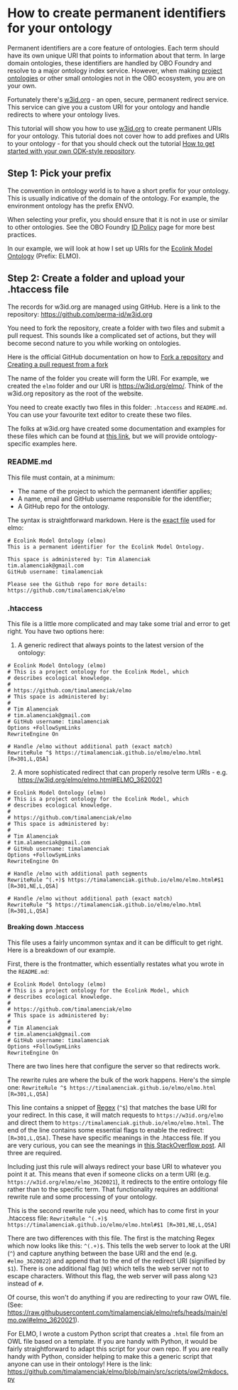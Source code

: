 # How to create permanent identifiers for your ontology

Permanent identifiers are a core feature of ontologies. Each term should have its own unique URI that points to information about that term. In large domain ontologies, these identifiers are handled by OBO Foundry and resolve to a major ontology index service. However, when making [project ontologies](../tutorial/project-ontology-development) or other small ontologies not in the OBO ecosystem, you are on your own.

Fortunately there's [w3id.org](https://w3id.org/) - an open, secure, permanent redirect service. This service can give you a custom URI for your ontology and handle redirects to where your ontology lives. 

This tutorial will show you how to use [w3id.org](https://w3id.org/) to create permanent URIs for your ontology. This tutorial does not cover how to add prefixes and URIs to your ontology - for that you should check out the tutorial [How to get started with your own ODK-style repository](/setting-up-project-odk/).

## Step 1: Pick your prefix

The convention in ontology world is to have a short prefix for your ontology. This is usually indicative of the domain of the ontology. For example, the environment ontology has the prefix ENVO. 

When selecting your prefix, you should ensure that it is not in use or similar to other ontologies. See the OBO Foundry [ID Policy](https://obofoundry.org/id-policy.html#allocating-idspaces) page for more best practices.

In our example, we will look at how I set up URIs for the [Ecolink Model Ontology](https://github.com/timalamenciak/elmo) (Prefix: ELMO). 

## Step 2: Create a folder and upload your .htaccess file

The records for w3id.org are managed using GitHub. Here is a link to the repository: https://github.com/perma-id/w3id.org

You need to fork the repository, create a folder with two files and submit a pull request. This sounds like a complicated set of actions, but they will become second nature to you while working on ontologies. 

Here is the official GitHub documentation on how to [Fork a repository](https://docs.github.com/en/enterprise-cloud@latest/pull-requests/collaborating-with-pull-requests/working-with-forks/fork-a-repo) and [Creating a pull request from a fork](https://docs.github.com/en/pull-requests/collaborating-with-pull-requests/proposing-changes-to-your-work-with-pull-requests/creating-a-pull-request-from-a-fork)

The name of the folder you create will form the URI. For example, we created the `elmo` folder and our URI is https://w3id.org/elmo/. Think of the w3id.org repository as the root of the website.

You need to create exactly two files in this folder: `.htaccess` and `README.md`. You can use your favourite text editor to create these two files. 

The folks at w3id.org have created some documentation and examples for these files which can be found at [this link](https://github.com/perma-id/w3id.org/tree/master/examples), but we will provide ontology-specific examples here.

### README.md

This file must contain, at a minimum: 
- The name of the project to which the permanent identifier applies;
- A name, email and GitHub username responsible for the identifier;
- A GitHub repo for the ontology.

The syntax is straightforward markdown. Here is the [exact file](https://raw.githubusercontent.com/perma-id/w3id.org/refs/heads/master/elmo/README.md) used for elmo:

```
# Ecolink Model Ontology (elmo)
This is a permanent identifier for the Ecolink Model Ontology.

This space is administered by: Tim Alamenciak
tim.alamenciak@gmail.com
GitHub username: timalamenciak  

Please see the Github repo for more details: https://github.com/timalamenciak/elmo
```

### .htaccess

This file is a little more complicated and may take some trial and error to get right. You have two options here:

1. A generic redirect that always points to the latest version of the ontology:
```
# Ecolink Model Ontology (elmo)
# This is a project ontology for the Ecolink Model, which 
# describes ecological knowledge.
# 
# https://github.com/timalamenciak/elmo
# This space is administered by:
#
# Tim Alamenciak
# tim.alamenciak@gmail.com
# GitHub username: timalamenciak  
Options +FollowSymLinks
RewriteEngine On

# Handle /elmo without additional path (exact match)
RewriteRule ^$ https://timalamenciak.github.io/elmo/elmo.html [R=301,L,QSA]
```

2. A more sophisticated redirect that can properly resolve term URIs - e.g. https://w3id.org/elmo/elmo.html#ELMO_3620021

```
# Ecolink Model Ontology (elmo)
# This is a project ontology for the Ecolink Model, which 
# describes ecological knowledge.
# 
# https://github.com/timalamenciak/elmo
# This space is administered by:
#
# Tim Alamenciak
# tim.alamenciak@gmail.com
# GitHub username: timalamenciak  
Options +FollowSymLinks
RewriteEngine On

# Handle /elmo with additional path segments
RewriteRule ^(.+)$ https://timalamenciak.github.io/elmo/elmo.html#$1 [R=301,NE,L,QSA]

# Handle /elmo without additional path (exact match)
RewriteRule ^$ https://timalamenciak.github.io/elmo/elmo.html [R=301,L,QSA]
```

#### Breaking down .htaccess
This file uses a fairly uncommon syntax and it can be difficult to get right. Here is a breakdown of our example.

First, there is the frontmatter, which essentially restates what you wrote in the `README.md`:

```
# Ecolink Model Ontology (elmo)
# This is a project ontology for the Ecolink Model, which 
# describes ecological knowledge.
# 
# https://github.com/timalamenciak/elmo
# This space is administered by:
#
# Tim Alamenciak
# tim.alamenciak@gmail.com
# GitHub username: timalamenciak  
Options +FollowSymLinks
RewriteEngine On
```

There are two lines here that configure the server so that redirects work.

The rewrite rules are where the bulk of the work happens. Here's the simple one:
`RewriteRule ^$ https://timalamenciak.github.io/elmo/elmo.html [R=301,L,QSA]`

This line contains a snippet of [Regex](https://en.wikipedia.org/wiki/Regular_expression) (`^$`) that matches the base URI for your redirect. In this case, it will match requests to `https://w3id.org/elmo` and direct them to `https://timalamenciak.github.io/elmo/elmo.html`. The end of the line contains some essential flags to enable the redirect: `[R=301,L,QSA]`. These have specific meanings in the .htaccess file. If you are very curious, you can see the meanings in [this StackOverflow post](https://stackoverflow.com/questions/16468098/what-is-l-in-qsa-l-in-htaccess). All three are required.

Including just this rule will always redirect your base URI to whatever you point it at. This means that even if someone clicks on a term URI (e.g. `https://w3id.org/elmo/elmo_3620021`), it redirects to the entire ontology file rather than to the specific term. That functionality requires an additional rewrite rule and some processing of your ontology.

This is the second rewrite rule you need, which has to come first in your .htaccess file:
`RewriteRule ^(.+)$ https://timalamenciak.github.io/elmo/elmo.html#$1 [R=301,NE,L,QSA]`

There are two differences with this file. The first is the matching Regex which now looks like this: `^(.+)$`. This tells the web server to look at the URI (`^`) and capture anything between the base URI and the end (e.g. `#elmo_3620022`) and append that to the end of the redirect URI (signified by `$1`). There is one additional flag (`NE`) which tells the web server not to escape characters. Without this flag, the web server will pass along `%23` instead of `#`.

Of course, this won't do anything if you are redirecting to your raw OWL file. (See: https://raw.githubusercontent.com/timalamenciak/elmo/refs/heads/main/elmo.owl#elmo_3620021). 

For ELMO, I wrote a custom Python script that creates a `.html` file from an OWL file based on a template. If you are handy with Python, it would be fairly straightforward to adapt this script for your own repo. If you are really handy with Python, consider helping to make this a generic script that anyone can use in their ontology! Here is the link: https://github.com/timalamenciak/elmo/blob/main/src/scripts/owl2mkdocs.py



